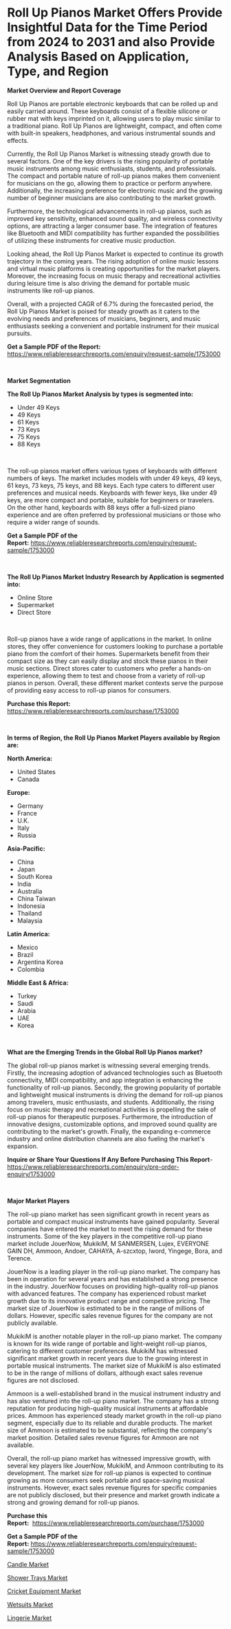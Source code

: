 <p><h1>Roll Up Pianos Market Offers Provide Insightful Data for the Time Period from 2024 to 2031 and also Provide Analysis Based on Application, Type, and Region</h1></p><p><strong>Market Overview and Report Coverage</strong></p>
<p><p>Roll Up Pianos are portable electronic keyboards that can be rolled up and easily carried around. These keyboards consist of a flexible silicone or rubber mat with keys imprinted on it, allowing users to play music similar to a traditional piano. Roll Up Pianos are lightweight, compact, and often come with built-in speakers, headphones, and various instrumental sounds and effects.</p><p>Currently, the Roll Up Pianos Market is witnessing steady growth due to several factors. One of the key drivers is the rising popularity of portable music instruments among music enthusiasts, students, and professionals. The compact and portable nature of roll-up pianos makes them convenient for musicians on the go, allowing them to practice or perform anywhere. Additionally, the increasing preference for electronic music and the growing number of beginner musicians are also contributing to the market growth.</p><p>Furthermore, the technological advancements in roll-up pianos, such as improved key sensitivity, enhanced sound quality, and wireless connectivity options, are attracting a larger consumer base. The integration of features like Bluetooth and MIDI compatibility has further expanded the possibilities of utilizing these instruments for creative music production.</p><p>Looking ahead, the Roll Up Pianos Market is expected to continue its growth trajectory in the coming years. The rising adoption of online music lessons and virtual music platforms is creating opportunities for the market players. Moreover, the increasing focus on music therapy and recreational activities during leisure time is also driving the demand for portable music instruments like roll-up pianos.</p><p>Overall, with a projected CAGR of 6.7% during the forecasted period, the Roll Up Pianos Market is poised for steady growth as it caters to the evolving needs and preferences of musicians, beginners, and music enthusiasts seeking a convenient and portable instrument for their musical pursuits.</p></p>
<p><strong>Get a Sample PDF of the Report:</strong> <a href="https://www.reliableresearchreports.com/enquiry/request-sample/1753000">https://www.reliableresearchreports.com/enquiry/request-sample/1753000</a></p>
<p>&nbsp;</p>
<p><strong>Market Segmentation</strong></p>
<p><strong>The Roll Up Pianos Market Analysis by types is segmented into:</strong></p>
<p><ul><li>Under 49 Keys</li><li>49 Keys</li><li>61 Keys</li><li>73 Keys</li><li>75 Keys</li><li>88 Keys</li></ul></p>
<p>&nbsp;</p>
<p><p>The roll-up pianos market offers various types of keyboards with different numbers of keys. The market includes models with under 49 keys, 49 keys, 61 keys, 73 keys, 75 keys, and 88 keys. Each type caters to different user preferences and musical needs. Keyboards with fewer keys, like under 49 keys, are more compact and portable, suitable for beginners or travelers. On the other hand, keyboards with 88 keys offer a full-sized piano experience and are often preferred by professional musicians or those who require a wider range of sounds.</p></p>
<p><strong>Get a Sample PDF of the Report:</strong>&nbsp;<a href="https://www.reliableresearchreports.com/enquiry/request-sample/1753000">https://www.reliableresearchreports.com/enquiry/request-sample/1753000</a></p>
<p>&nbsp;</p>
<p><strong>The Roll Up Pianos Market Industry Research by Application is segmented into:</strong></p>
<p><ul><li>Online Store</li><li>Supermarket</li><li>Direct Store</li></ul></p>
<p>&nbsp;</p>
<p><p>Roll-up pianos have a wide range of applications in the market. In online stores, they offer convenience for customers looking to purchase a portable piano from the comfort of their homes. Supermarkets benefit from their compact size as they can easily display and stock these pianos in their music sections. Direct stores cater to customers who prefer a hands-on experience, allowing them to test and choose from a variety of roll-up pianos in person. Overall, these different market contexts serve the purpose of providing easy access to roll-up pianos for consumers.</p></p>
<p><strong>Purchase this Report:</strong>&nbsp; <a href="https://www.reliableresearchreports.com/purchase/1753000">https://www.reliableresearchreports.com/purchase/1753000</a></p>
<p>&nbsp;</p>
<p><strong>In terms of Region, the Roll Up Pianos Market Players available by Region are:</strong></p>
<p>
    <p> <strong> North America: </strong>
        <ul>
            <li>United States</li>
            <li>Canada</li>
        </ul>
        </p> 
    <p> <strong> Europe: </strong>
        <ul>
            <li>Germany</li>
            <li>France</li>
            <li>U.K.</li>
            <li>Italy</li>
            <li>Russia</li>
        </ul>
        </p> 
    <p> <strong> Asia-Pacific: </strong>
        <ul>
            <li>China</li>
            <li>Japan</li>
            <li>South Korea</li>
            <li>India</li>
            <li>Australia</li>
            <li>China Taiwan</li>
            <li>Indonesia</li>
            <li>Thailand</li>
            <li>Malaysia</li>
        </ul>
        </p> 
    <p> <strong> Latin America: </strong>
        <ul>
            <li>Mexico</li>
            <li>Brazil</li>
            <li>Argentina Korea</li>
            <li>Colombia</li>
        </ul>
        </p> 
    <p> <strong> Middle East & Africa: </strong>
        <ul>
            <li>Turkey</li>
            <li>Saudi</li>
            <li>Arabia</li>
            <li>UAE</li>
            <li>Korea</li>
        </ul>
    </p>
    </p>
<p>&nbsp;</p>
<p><strong>What are the Emerging Trends in the Global Roll Up Pianos market?</strong></p>
<p><p>The global roll-up pianos market is witnessing several emerging trends. Firstly, the increasing adoption of advanced technologies such as Bluetooth connectivity, MIDI compatibility, and app integration is enhancing the functionality of roll-up pianos. Secondly, the growing popularity of portable and lightweight musical instruments is driving the demand for roll-up pianos among travelers, music enthusiasts, and students. Additionally, the rising focus on music therapy and recreational activities is propelling the sale of roll-up pianos for therapeutic purposes. Furthermore, the introduction of innovative designs, customizable options, and improved sound quality are contributing to the market's growth. Finally, the expanding e-commerce industry and online distribution channels are also fueling the market's expansion.</p></p>
<p><strong>Inquire or Share Your Questions If Any Before Purchasing This Report</strong>- <a href="https://www.reliableresearchreports.com/enquiry/pre-order-enquiry/1753000">https://www.reliableresearchreports.com/enquiry/pre-order-enquiry/1753000</a></p>
<p>&nbsp;</p>
<p><strong>Major Market Players</strong></p>
<p><p>The roll-up piano market has seen significant growth in recent years as portable and compact musical instruments have gained popularity. Several companies have entered the market to meet the rising demand for these instruments. Some of the key players in the competitive roll-up piano market include JouerNow, MukikiM, M SANMERSEN, Lujex, EVERYONE GAIN DH, Ammoon, Andoer, CAHAYA, A-szcxtop, Iword, Yingege, Bora, and Terence.</p><p>JouerNow is a leading player in the roll-up piano market. The company has been in operation for several years and has established a strong presence in the industry. JouerNow focuses on providing high-quality roll-up pianos with advanced features. The company has experienced robust market growth due to its innovative product range and competitive pricing. The market size of JouerNow is estimated to be in the range of millions of dollars. However, specific sales revenue figures for the company are not publicly available.</p><p>MukikiM is another notable player in the roll-up piano market. The company is known for its wide range of portable and light-weight roll-up pianos, catering to different customer preferences. MukikiM has witnessed significant market growth in recent years due to the growing interest in portable musical instruments. The market size of MukikiM is also estimated to be in the range of millions of dollars, although exact sales revenue figures are not disclosed.</p><p>Ammoon is a well-established brand in the musical instrument industry and has also ventured into the roll-up piano market. The company has a strong reputation for producing high-quality musical instruments at affordable prices. Ammoon has experienced steady market growth in the roll-up piano segment, especially due to its reliable and durable products. The market size of Ammoon is estimated to be substantial, reflecting the company's market position. Detailed sales revenue figures for Ammoon are not available.</p><p>Overall, the roll-up piano market has witnessed impressive growth, with several key players like JouerNow, MukikiM, and Ammoon contributing to its development. The market size for roll-up pianos is expected to continue growing as more consumers seek portable and space-saving musical instruments. However, exact sales revenue figures for specific companies are not publicly disclosed, but their presence and market growth indicate a strong and growing demand for roll-up pianos.</p></p>
<p><strong>Purchase this Report:</strong>&nbsp;&nbsp;<a href="https://www.reliableresearchreports.com/purchase/1753000">https://www.reliableresearchreports.com/purchase/1753000</a></p>
<p></p>
<p><strong>Get a Sample PDF of the Report:</strong>&nbsp;<a href="https://www.reliableresearchreports.com/enquiry/request-sample/1753000">https://www.reliableresearchreports.com/enquiry/request-sample/1753000</a></p>
<p><p><a href="https://github.com/Chiragrp23/Market-Research-Report-List-2/blob/main/candle-market.md">Candle Market</a></p><p><a href="https://github.com/Chiragrp25/Market-Research-Report-List-2/blob/main/shower-trays-market.md">Shower Trays Market</a></p><p><a href="https://github.com/santosh758595/Market-Research-Report-List-2/blob/main/cricket-equipment-market.md">Cricket Equipment Market</a></p><p><a href="https://github.com/YashRP12/Market-Research-Report-List-2/blob/main/wetsuits-market.md">Wetsuits Market</a></p><p><a href="https://github.com/Chiragrp24/Market-Research-Report-List-2/blob/main/lingerie-market.md">Lingerie Market</a></p></p>